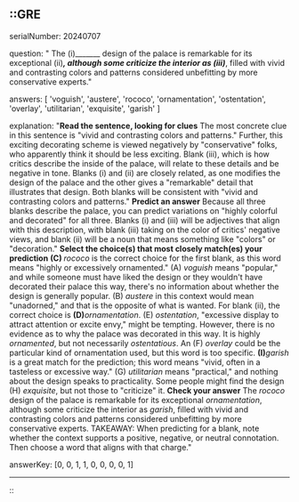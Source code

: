 ::GRE
---

serialNumber: 20240707

question: " The (i)_______ design of the palace is remarkable for its exceptional (ii)_______, although some criticize the interior as (iii)_______, filled with vivid and contrasting colors and patterns considered unbefitting by more conservative experts."

answers: [
  'voguish',
  'austere',
  'rococo',
  'ornamentation',
  'ostentation',
  'overlay',
  'utilitarian',
  'exquisite',
  'garish'
]

explanation: "<strong>Read the sentence, looking for clues</strong> The most concrete clue in this sentence is \"vivid and contrasting colors and patterns.\" Further, this exciting decorating scheme is viewed negatively by \"conservative\" folks, who apparently think it should be less exciting. Blank (iii), which is how critics describe the inside of the palace, will relate to these details and be negative in tone. Blanks (i) and (ii) are closely related, as one modifies the design of the palace and the other gives a \"remarkable\" detail that illustrates that design. Both blanks will be consistent with \"vivid and contrasting colors and patterns.\" <strong>Predict an answer</strong> Because all three blanks describe the palace, you can predict variations on \"highly colorful and decorated\" for all three. Blanks (i) and (iii) will be adjectives that align with this description, with blank (iii) taking on the color of critics' negative views, and blank (ii) will be a noun that means something like \"colors\" or \"decoration.\" <strong>Select the choice(s) that most closely match(es) your prediction</strong> <strong>(C) </strong><i>rococo</i> is the correct choice for the first blank, as this word means \"highly or excessively ornamented.\" (A) <i>voguish</i> means \"popular,\" and while someone must have liked the design or they wouldn't have decorated their palace this way, there's no information about whether the design is generally popular. (B) <i>austere</i> in this context would mean \"unadorned,\" and that is the opposite of what is wanted. For blank (ii), the correct choice is <strong>(D)</strong><i>ornamentation</i>. (E) <i>ostentation</i>, \"excessive display to attract attention or excite envy,\" might be tempting. However, there is no evidence as to why the palace was decorated in this way. It is highly <i>ornamented</i>, but not necessarily <i>ostentatious</i>. An (F) <i>overlay</i> could be the particular kind of ornamentation used, but this word is too specific. <strong>(I)</strong><i>garish</i> is a great match for the prediction; this word means \"vivid, often in a tasteless or excessive way.\" (G) <i>utilitarian</i> means \"practical,\" and nothing about the design speaks to practicality. Some people might find the design (H) <i>exquisite</i>, but not those to \"criticize\" it. <strong>Check your answer</strong> The <i>rococo</i> design of the palace is remarkable for its exceptional <i>ornamentation</i>, although some criticize the interior as <i>garish</i>, filled with vivid and contrasting colors and patterns considered unbefitting by more conservative experts. TAKEAWAY: When predicting for a blank, note whether the context supports a positive, negative, or neutral connotation. Then choose a word that aligns with that charge."

answerKey: [0, 0, 1, 1, 0, 0, 0, 0, 1]

---
::